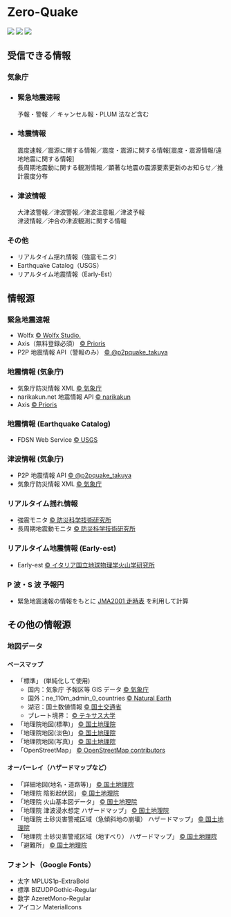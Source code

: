 # Zero-Quake

![](https://img.shields.io/github/downloads/0quake/Zero-Quake/total)
![](https://img.shields.io/github/package-json/v/0quake/Zero-Quake)
![](https://img.shields.io/github/license/0quake/Zero-Quake)

## 受信できる情報

### 気象庁

- ### 緊急地震速報

  予報・警報 ／ キャンセル報・PLUM 法など含む

- ### 地震情報

  震度速報／震源に関する情報／震度・震源に関する情報[震度・震源情報/遠地地震に関する情報]  
  長周期地震動に関する観測情報／顕著な地震の震源要素更新のお知らせ／推計震度分布

- ### 津波情報

  大津波警報／津波警報／津波注意報／津波予報  
  津波情報／沖合の津波観測に関する情報

### その他

- リアルタイム揺れ情報（強震モニタ）
- Earthquake Catalog（USGS）
- リアルタイム地震情報（Early-Est）

## 情報源

### 緊急地震速報

- Wolfx [© Wolfx Studio.](https://api.wolfx.jp/)
- Axis（無料登録必須） [© Prioris](https://axis.prioris.jp/)
- P2P 地震情報 API（警報のみ） [© @p2pquake_takuya](https://www.p2pquake.net/json_api_v2/)

### 地震情報 (気象庁)

- 気象庁防災情報 XML [© 気象庁](https://xml.kishou.go.jp/xmlpull.html)
- narikakun.net 地震情報 API [© narikakun](https://dev.narikakun.net/doc/earthquake)
- Axis [© Prioris](https://axis.prioris.jp/)

### 地震情報 (Earthquake Catalog)

- FDSN Web Service [© USGS](https://earthquake.usgs.gov/fdsnws/event/1/)

### 津波情報 (気象庁)

- P2P 地震情報 API [© @p2pquake_takuya](https://www.p2pquake.net/json_api_v2/)
- 気象庁防災情報 XML [© 気象庁](https://xml.kishou.go.jp/xmlpull.html)

### リアルタイム揺れ情報

- 強震モニタ [© 防災科学技術研究所](http://www.kmoni.bosai.go.jp/)
- 長周期地震動モニタ [© 防災科学技術研究所](lmoni.bosai.go.jp)

### リアルタイム地震情報 (Early-est)

- Early-est [© イタリア国立地球物理学火山学研究所](http://early-est.rm.ingv.it)

### P 波・S 波 予報円

- 緊急地震速報の情報をもとに [JMA2001 走時表](https://www.data.jma.go.jp/eqev/data/bulletin/catalog/appendix/trtime/trt_j.html) を利用して計算

## その他の情報源

### 地図データ

#### ベースマップ

- 「標準」 (単純化して使用)
  - 国内：気象庁 予報区等 GIS データ [© 気象庁](https://www.data.jma.go.jp/developer/gis.html)
  - 国外：ne_110m_admin_0_countries [© Natural Earth ](https://www.naturalearthdata.com/downloads/110m-cultural-vectors/)
  - 湖沼：国土数値情報 [© 国土交通省 ](https://nlftp.mlit.go.jp/ksj/gml/datalist/KsjTmplt-W09-v2_2.html)
  - プレート境界： [© テキサス大学](http://www-udc.ig.utexas.edu/external/plates/data.htm)
- 「地理院地図(標準)」 [© 国土地理院](https://maps.gsi.go.jp/development/ichiran.html)
- 「地理院地図(淡色)」 [© 国土地理院](https://maps.gsi.go.jp/development/ichiran.html)
- 「地理院地図(写真)」 [© 国土地理院](https://maps.gsi.go.jp/development/ichiran.html)
- 「OpenStreetMap」 [© OpenStreetMap contributors](https://www.openstreetmap.org/copyright/)

#### オーバーレイ（ハザードマップなど）

- 「詳細地図(地名・道路等)」 [© 国土地理院](https://maps.gsi.go.jp/development/ichiran.html)
- 「地理院 陰影起伏図」 [© 国土地理院](https://maps.gsi.go.jp/development/ichiran.html)
- 「地理院 火山基本図データ」 [© 国土地理院](https://maps.gsi.go.jp/development/ichiran.html)
- 「地理院 津波浸水想定 ハザードマップ」 [© 国土地理院](https://maps.gsi.go.jp/development/ichiran.html)
- 「地理院 土砂災害警戒区域（急傾斜地の崩壊） ハザードマップ」 [© 国土地理院](https://maps.gsi.go.jp/development/ichiran.html)
- 「地理院 土砂災害警戒区域（地すべり） ハザードマップ」 [© 国土地理院](https://maps.gsi.go.jp/development/ichiran.html)
- 「避難所」 [© 国土地理院](https://maps.gsi.go.jp/development/ichiran.html)

### フォント（Google Fonts）

- 太字 MPLUS1p-ExtraBold
- 標準 BIZUDPGothic-Regular
- 数字 AzeretMono-Regular
- アイコン MaterialIcons
